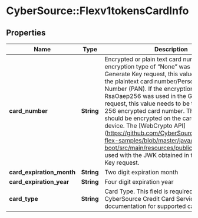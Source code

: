 # CyberSource::Flexv1tokensCardInfo

## Properties
Name | Type | Description | Notes
------------ | ------------- | ------------- | -------------
**card_number** | **String** | Encrypted or plain text card number. If the encryption type of “None” was used in the Generate Key request, this value can be set to the plaintext card number/Personal Account Number (PAN). If the encryption type of RsaOaep256 was used in the Generate Key request, this value needs to be the RSA OAEP 256 encrypted card number. The card number should be encrypted on the cardholders’ device. The [WebCrypto API] (https://github.com/CyberSource/cybersource-flex-samples/blob/master/java/spring-boot/src/main/resources/public/flex.js) can be used with the JWK obtained in the Generate Key request. | [optional] 
**card_expiration_month** | **String** | Two digit expiration month | [optional] 
**card_expiration_year** | **String** | Four digit expiration year | [optional] 
**card_type** | **String** | Card Type. This field is required. Refer to the CyberSource Credit Card Services documentation for supported card types. | [optional] 


